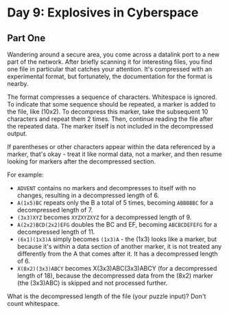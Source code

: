 # Day 9: Explosives in Cyberspace

## Part One

Wandering around a secure area, you come across a datalink port to a new part of the network. After briefly scanning it for interesting files, you find one file in particular that catches your attention. It's compressed with an experimental format, but fortunately, the documentation for the format is nearby.

The format compresses a sequence of characters. Whitespace is ignored. To indicate that some sequence should be repeated, a marker is added to the file, like (10x2). To decompress this marker, take the subsequent 10 characters and repeat them 2 times. Then, continue reading the file after the repeated data. The marker itself is not included in the decompressed output.

If parentheses or other characters appear within the data referenced by a marker, that's okay - treat it like normal data, not a marker, and then resume looking for markers after the decompressed section.

For example:

- `ADVENT` contains no markers and decompresses to itself with no changes, resulting in a decompressed length of 6.
- `A(1x5)BC` repeats only the B a total of 5 times, becoming `ABBBBBC` for a decompressed length of 7.
- `(3x3)XYZ` becomes `XYZXYZXYZ` for a decompressed length of 9.
- `A(2x2)BCD(2x2)EFG` doubles the BC and EF, becoming `ABCBCDEFEFG` for a decompressed length of 11.
- `(6x1)(1x3)A` simply becomes `(1x3)A` - the (1x3) looks like a marker, but because it's within a data section of another marker, it is not treated any differently from the A that comes after it. It has a decompressed length of 6.
- `X(8x2)(3x3)ABCY` becomes X(3x3)ABC(3x3)ABCY (for a decompressed length of 18), because the decompressed data from the (8x2) marker (the (3x3)ABC) is skipped and not processed further.

What is the decompressed length of the file (your puzzle input)? Don't count whitespace.
